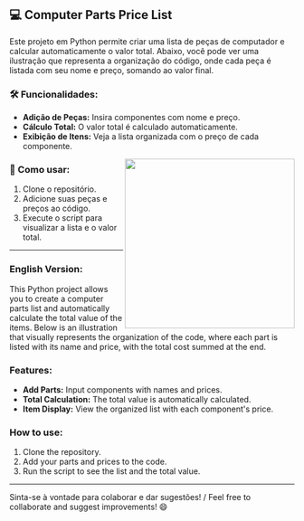 ## 💻 Computer Parts Price List

Este projeto em Python permite criar uma lista de peças de computador e calcular automaticamente o valor total. Abaixo, você pode ver uma ilustração que representa a organização do código, onde cada peça é listada com seu nome e preço, somando ao valor final.

### 🛠️ Funcionalidades:
- **Adição de Peças:** Insira componentes com nome e preço.
- **Cálculo Total:** O valor total é calculado automaticamente.
- **Exibição de Itens:** Veja a lista organizada com o preço de cada componente.

<picture> <img align="right" src="https://media.giphy.com/media/SWoSkN6DxTszqIKEqv/giphy.gif" width = 300px></picture>

### 📂 Como usar:
1. Clone o repositório.
2. Adicione suas peças e preços ao código.
3. Execute o script para visualizar a lista e o valor total.

---

### English Version:

This Python project allows you to create a computer parts list and automatically calculate the total value of the items. Below is an illustration that visually represents the organization of the code, where each part is listed with its name and price, with the total cost summed at the end.

### Features:
- **Add Parts:** Input components with names and prices.
- **Total Calculation:** The total value is automatically calculated.
- **Item Display:** View the organized list with each component's price.

### How to use:
1. Clone the repository.
2. Add your parts and prices to the code.
3. Run the script to see the list and the total value.

---

Sinta-se à vontade para colaborar e dar sugestões! / Feel free to collaborate and suggest improvements! 😄
